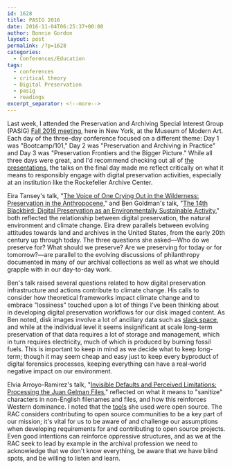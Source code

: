 ```yaml
---
id: 1628
title: PASIG 2016
date: 2016-11-04T06:25:37+00:00
author: Bonnie Gordon
layout: post
permalink: /?p=1628
categories:
  - Conferences/Education
tags:
  - conferences
  - critical theory
  - Digital Preservation
  - pasig
  - readings
excerpt_separator: <!--more-->
---
```

Last week, I attended the Preservation and Archiving Special Interest Group (PASIG) [Fall 2016 meeting](http://www.pasignyc.org/), here in New York, at the Museum of Modern Art. Each day of the three-day conference focused on a different theme: Day 1 was "Bootcamp/101," Day 2 was "Preservation and Archiving in Practice" and Day 3 was "Preservation Frontiers and the Bigger Picture." While all three days were great, and I'd recommend checking out all of [the presentations](https://pasignyc.figshare.com/), the talks on the final day made me reflect critically on what it means to responsibly engage with digital preservation activities, especially at an institution like the Rockefeller Archive Center.

<!--more-->

Eira Tansey's talk, "[The Voice of One Crying Out in the Wilderness: Preservation in the Anthropocene](http://eiratansey.com/2016/10/28/pasig-2016-talk-text/)," and Ben Goldman's talk, "[The 14th Blackbird: Digital Preservation as an Environmentally Sustainable Activity](https://scholarsphere.psu.edu/files/qj72p7231)," both reflected the relationship between digital preservation, the natural environment and climate change. Eira drew parallels between evolving attitudes towards land and archives in the United States, from the early 20th century up through today. The three questions she asked—Who do we preserve for? What should we preserve? Are we preserving for today or for tomorrow?—are parallel to the evolving discussions of philanthropy documented in many of our archival collections as well as what we should grapple with in our day-to-day work.

Ben's talk raised several questions related to how digital preservation infrastructure and actions contribute to climate change. His calls to consider how theoretical frameworks impact climate change and to embrace "lossiness" touched upon a lot of things I've been thinking about in developing digital preservation workflows for our disk imaged content. As Ben noted, disk images involve a lot of ancillary data such as [slack space](http://forensicswiki.org/wiki/Slack), and while at the individual level it seems insignificant at scale long-term preservation of that data requires a lot of storage and management, which in turn requires electricity, much of which is produced by burning fossil fuels. This is important to keep in mind as we decide what to keep long-term; though it may seem cheap and easy just to keep every byproduct of digital forensics processes, keeping everything can have a real-world negative impact on our environment.

Elvia Arroyo-Ramirez's talk, "[Invisible Defaults and Perceived Limitations: Processing the Juan Gelman Files](https://medium.com/on-archivy/invisible-defaults-and-perceived-limitations-processing-the-juan-gelman-files-4187fdd36759#.bpjqrg5s7)," reflected on what it means to "sanitize" characters in non-English filenames and files, and how this reinforces Western dominance. I noted that the [tools](http://www.bitcurator.net/) she used were open source. The RAC considers contributing to open source communities to be a key part of our mission; it's vital for us to be aware of and challenge our assumptions when developing requirements for and contributing to open source projects. Even good intentions can reinforce oppressive structures, and as we at the RAC seek to lead by example in the archival profession we need to acknowledge that we don't know everything, be aware that we have blind spots, and be willing to listen and learn.
